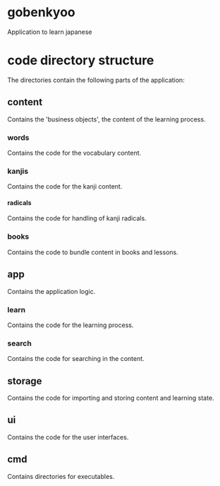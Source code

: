 # gobenkyoo
Application to learn japanese

# code directory structure
The directories contain the following parts of the application:

## content
Contains the 'business objects', the content of the learning process.

### words
Contains the code for the vocabulary content.

### kanjis
Contains the code for the kanji content.

#### radicals
Contains the code for handling of kanji radicals.

### books
Contains the code to bundle content in books and lessons.

## app
Contains the application logic.

### learn
Contains the code for the learning process.

### search
Contains the code for searching in the content.

## storage
Contains the code for importing and storing content and learning state.

## ui
Contains the code for the user interfaces.

## cmd
Contains directories for executables.


